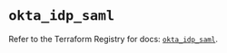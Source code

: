 # `okta_idp_saml`

Refer to the Terraform Registry for docs: [`okta_idp_saml`](https://registry.terraform.io/providers/okta/okta/4.18.0/docs/resources/idp_saml).
